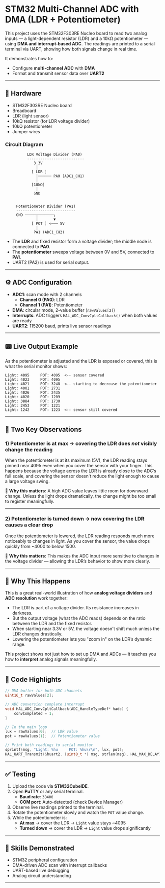# STM32 Multi-Channel ADC with DMA (LDR + Potentiometer)

This project uses the STM32F303RE Nucleo board to read two analog inputs — a light-dependent resistor (LDR) and a 10kΩ potentiometer — using **DMA and interrupt-based ADC**. The readings are printed to a serial terminal via UART, showing how both signals change in real time.

It demonstrates how to:
- Configure **multi-channel ADC** with **DMA**
- Format and transmit sensor data over **UART2**

---

## 🔧 Hardware

- STM32F303RE Nucleo board  
- Breadboard  
- LDR (light sensor)  
- 10kΩ resistor (for LDR voltage divider)  
- 10kΩ potentiometer  
- Jumper wires

### Circuit Diagram

```
          LDR Voltage Divider (PA0)
          --------------------------
             3.3V
              │
            [ LDR ]
              │────── PA0 (ADC1_CH1)
              │
            [10kΩ]
              │
             GND


     Potentiometer Divider (PA1)
     ---------------------------
     GND ─────┬───────┐
              │       ▼
            [ POT ] <─── 5V
              │
             PA1 (ADC1_CH2)
```

- The **LDR** and fixed resistor form a voltage divider; the middle node is connected to **PA0**.
- The **potentiometer** sweeps voltage between 0V and 5V, connected to **PA1**.
- UART2 (PA2) is used for serial output.

---

## ⚙️ ADC Configuration

- **ADC1**: scan mode with 2 channels
  - **Channel 0 (PA0)**: LDR
  - **Channel 1 (PA1)**: Potentiometer
- **DMA**: circular mode, 2-value buffer (`rawValues[2]`)
- **Interrupts**: ADC triggers `HAL_ADC_ConvCpltCallback()` when both values are ready
- **UART2**: 115200 baud, prints live sensor readings

---

## 📟 Live Output Example

As the potentiometer is adjusted and the LDR is exposed or covered, this is what the serial monitor shows:

```
Light: 4095     POT: 4095  <-- sensor covered
Light: 4023     POT: 4095
Light: 4021     POT: 3248  <-- starting to decrease the potentiometer
Light: 4001     POT: 2731
Light: 4026     POT: 2435
Light: 4020     POT: 1209
Light: 3884     POT: 1730
Light: 2453     POT: 1221  
Light: 1242     POT: 1223  <-- sensor still covered
```

---

## 🎯 Two Key Observations

### **1) Potentiometer is at max → covering the LDR does *not* visibly change the reading**

When the potentiometer is at its maximum (5V), the LDR reading stays pinned near 4095 even when you cover the sensor with your finger. This happens because the voltage across the LDR is already close to the ADC’s full scale, and covering the sensor doesn't reduce the light enough to cause a large voltage swing.

📌 **Why this matters:** A high ADC value leaves little room for downward change. Unless the light drops dramatically, the change might be too small to register meaningfully.

---

### **2) Potentiometer is turned down → now covering the LDR causes a clear drop**

Once the potentiometer is lowered, the LDR reading responds much more noticeably to changes in light. As you cover the sensor, the value drops quickly from ~4000 to below 1500.

📌 **Why this matters:** This makes the ADC input more sensitive to changes in the voltage divider — allowing the LDR’s behavior to show more clearly.

---

## 🧠 Why This Happens

This is a great real-world illustration of how **analog voltage dividers** and **ADC resolution** work together:

- The LDR is part of a voltage divider. Its resistance increases in darkness.
- But the output voltage (what the ADC reads) depends on the ratio between the LDR and the fixed resistor.
- When starting near 3.3V or 5V, the voltage doesn't shift much unless the LDR changes drastically.
- Lowering the potentiometer lets you "zoom in" on the LDR’s dynamic range.

This project shows not just how to set up DMA and ADCs — it teaches you how to **interpret** analog signals meaningfully.

---

## 🧰 Code Highlights

```c
// DMA buffer for both ADC channels
uint16_t rawValues[2];

// ADC conversion complete interrupt
void HAL_ADC_ConvCpltCallback(ADC_HandleTypeDef* hadc) {
    convCompleted = 1;
}

// In the main loop
lux = rawValues[0];  // LDR value
pot = rawValues[1];  // Potentiometer value

// Print both readings to serial monitor
sprintf(msg, "Light: %hu     POT: %hu\r\n", lux, pot);
HAL_UART_Transmit(&huart2, (uint8_t *) msg, strlen(msg), HAL_MAX_DELAY);
```

---

## ✅ Testing

1. Upload the code via **STM32CubeIDE**.
2. Open **PuTTY** or any serial terminal.
   - **Baud rate**: `38400`
   - **COM port**: Auto-detected (check Device Manager)
3. Observe live readings printed to the terminal.
4. Rotate the potentiometer slowly and watch the `POT` value change.
5. While the potentiometer is:
   - **At max** → cover the LDR → `Light` value stays ~4095
   - **Turned down** → cover the LDR → `Light` value drops significantly

---

## 🧠 Skills Demonstrated

- STM32 peripheral configuration
- DMA-driven ADC scan with interrupt callbacks
- UART-based live debugging
- Analog circuit understanding

---

